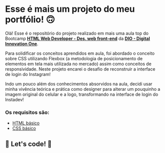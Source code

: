 # Esse é mais um projeto do meu portfólio! 🙃

Olá! Esse é o repositório do projeto realizado em mais uma aula top do Bootcamp **[HTML Web Developer - Des. web front-end](https://web.digitalinnovation.one/track/html-web-developer?tab=path)** da **[DIO - Digital Innovation One](https://digitalinnovation.one/)**.

Para solidificar os conceitos aprendidos em aula, foi abordado o conceito sobre CSS utilizando Flexbox (a metodologia de posicionamento de elementos em tela mais utilizada no mercado) assim como conceitos de responsividade. Neste projeto encarei o desafio de reconstruir a interface  de login do Instagram!

Indo um pouco além dos conhecimentos absorvidos na aula, decidi usar minha vivência teórica e prática como designer para alterar um pouquinho a imagem original do celular e a logo, transformando na interface de login do Instadev!

### Os requisitos são:

- [HTML básico](https://web.digitalinnovation.one/course/introducao-criacao-de-websites-com-html5-e-css3/learning/462f831d-5fdf-485e-bf07-1d391eb94ac8?back=/track/html-web-developer)
- [CSS básico](https://web.digitalinnovation.one/course/introducao-criacao-de-websites-com-html5-e-css3/learning/462f831d-5fdf-485e-bf07-1d391eb94ac8?back=/track/html-web-developer)

## 🚀 Let's code! 🚀

